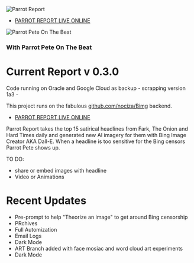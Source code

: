 ![Parrot Report](https://c1t1zen.com/PR/PARROT_REPORT2_D.png)

* [PARROT REPORT LIVE ONLINE](https://c1t1zen.com/PR/)

![Parrot Pete On The Beat](https://c1t1zen.com/PR/PARROT_NEWS.jpg)

### With Parrot Pete On The Beat

# **Current Report v 0.3.0**

Code running on Oracle and Google Cloud as backup - scrapping version 1a3 -

This project runs on the fabulous [github.com/nociza/Bimg](https://github.com/nociza/Bimg) backend.

* [PARROT REPORT LIVE ONLINE](https://c1t1zen.com/PR/)

Parrot Report takes the top 15 satirical headlines from Fark, The Onion and Hard Times daily and generated new AI imagery for them with Bing Image Creator AKA Dall-E.
When a headline is too sensitive for the Bing censors Parrot Pete shows up.

TO DO:

* share or embed images with headline
* Video or Animations

# Recent Updates

* Pre-prompt to help "Theorize an image" to get around Bing censorship
* PRchives
* Full Automization
* Email Logs
* Dark Mode
* ART Branch added with face mosiac and word cloud art experiments
* Dark Mode
